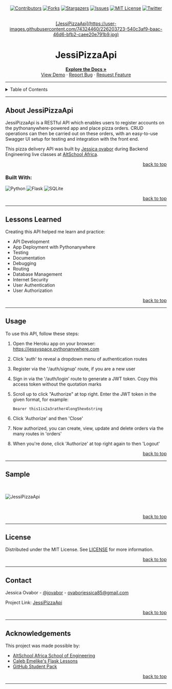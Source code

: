 # 
<!-- Back to Top Navigation Anchor -->
<a name="readme-top"></a>

<!-- Project Shields -->
<div align="center">

  [![Contributors][contributors-shield]][contributors-url]
  [![Forks][forks-shield]][forks-url]
  [![Stargazers][stars-shield]][stars-url]
  [![Issues][issues-shield]][issues-url]
  [![MIT License][license-shield]][license-url]
  [![Twitter][twitter-shield]][twitter-url]
</div>

<!-- Project Logo -->
<br />
<div align="center">
  <a href="https://github.com/Jessica-ovabor/JessiPizzaApi">
  [JessiPizzaApi](https://user-images.githubusercontent.com/74324460/226203723-540c3af9-baac-46d6-bfb2-caee20e791b9.jpg)


  </a>
</div>

<div align="center">
  <h1>JessiPizzaApi</h1>
</div>

<div>
  <p align="center">
    <a href="https://github.com/Jessica-ovabor/JessiPizzaApi#readme"><strong>Explore the Docs »</strong></a>
    <br />
    <a href="https://github.com/Jessica-ovabor/JessiPizzaApi/blob/main/Images/screenshot.png">View Demo</a>
    ·
    <a href="https://github.com/Jessica-ovabor/JessiPizzaApi/issues">Report Bug</a>
    ·
    <a href="https://github.com/Jessica-ovabor/JessiPizzaApi/issues">Request Feature</a>
  </p>
</div>

---

<!-- Table of Contents -->
<details>
  <summary>Table of Contents</summary>
  <ol>
    <li>
      <a href="#about-jessipizzaapi">About JessiPizzaApi</a>
      <ul>
        <li><a href="#built-with">Built With</a></li>
      </ul>
    </li>
    <li><a href="#lessons-learned">Lessons Learned</a></li>
    <li><a href="#usage">Usage</a></li>    
    <li><a href="#sample">Sample</a></li>
    <li><a href="#license">License</a></li>
    <li><a href="#contact">Contact</a></li>
    <li><a href="#acknowledgements">Acknowledgements</a></li>
  </ol>
  <p align="right"><a href="#readme-top">back to top</a></p>
</details>

---

<!-- About the Blog -->
## About JessiPizzaApi

JessiPizzaApi is a RESTful API which enables users to register accounts on the pythonanywhere-powered app and place pizza orders. CRUD operations can then be carried out on these orders, with an easy-to-use Swagger UI setup for testing and integration with the front end.

This pizza delivery API was built by <a href="https://www.github.com/Jessica-ovabor">Jessica ovabor</a> during Backend Engineering live classes at <a href="https://altschoolafrica.com/schools/engineering">AltSchool Africa</a>.

<p align="right"><a href="#readme-top">back to top</a></p>

### Built With:

![Python][python]
![Flask][flask]
![SQLite][sqlite]

<p align="right"><a href="#readme-top">back to top</a></p>

---
<!-- Lessons from the Project -->
## Lessons Learned

Creating this API helped me learn and practice:
* API Development
* App Deployment with Pythonanywhere
* Testing
* Documentation
* Debugging
* Routing
* Database Management
* Internet Security
* User Authentication
* User Authorization

<p align="right"><a href="#readme-top">back to top</a></p>

---

<!-- GETTING STARTED -->
## Usage

To use this API, follow these steps:

1. Open the Heroku app on your browser: https://jessyspace.pythonanywhere.com

2. Click 'auth' to reveal a dropdown menu of authentication routes

3. Register via the '/auth/signup' route, if you are a new user

4. Sign in via the '/auth/login' route to generate a JWT token. Copy this access token without the quotation marks

5. Scroll up to click "Authorize" at top right. Enter the JWT token in the given format, for example:
   ```
   Bearer this1is2a3rather4long5hex6string
   ```

6. Click 'Authorize' and then 'Close'

7. Now authorized, you can create, view, update and delete orders via the many routes in 'orders'

8. When you're done, click 'Authorize' at top right again to then 'Logout'

<p align="right"><a href="#readme-top">back to top</a></p>

---

<!-- Sample Screenshot -->
## Sample

<br />


![JessiPizzaApi](https://user-images.githubusercontent.com/74324460/226199883-f55a064e-9c7a-415c-8ef7-9c5aea688061.png)

<br/>

<p align="right"><a href="#readme-top">back to top</a></p>

---

<!-- License -->
## License

Distributed under the MIT License. See <a href="https://github.com/Jessica-ovabor/JessiPizzaApi/blob/main/LICENSE">LICENSE</a> for more information.

<p align="right"><a href="#readme-top">back to top</a></p>

---

<!-- Contact -->
## Contact

Jessica Ovabor - [@jovabor](https://twitter.com/jovabor) - ovaborjessica85@gmail.com

Project Link: [JessiPizzaApi](https://github.com/Jessica-ovabor/JessiPizzaApi)

<p align="right"><a href="#readme-top">back to top</a></p>

---

<!-- Acknowledgements -->
## Acknowledgements

This project was made possible by:

* [AltSchool Africa School of Engineering](https://altschoolafrica.com/schools/engineering)
* [Caleb Emelike's Flask Lessons](https://github.com/CalebEmelike)
* [GitHub Student Pack](https://education.github.com/globalcampus/student)

<p align="right"><a href="#readme-top">back to top</a></p>

---

<!-- Markdown Links & Images -->
[contributors-shield]: https://img.shields.io/github/contributors/Jessica-ovabor/JessiPizzaApi.svg?style=for-the-badge
[contributors-url]: https://github.com/Jessica-ovabor/JessiPizzaApi/graphs/contributors
[forks-shield]: https://img.shields.io/github/forks/Jessica-ovabor/JessiPizzaApi.svg?style=for-the-badge
[forks-url]: https://github.com/Jessica-ovabor/JessiPizzaApi/network/members
[stars-shield]: https://img.shields.io/github/stars/Jessica-ovabor/JessiPizzaApi.svg?style=for-the-badge
[stars-url]: https://github.com/Jessica-ovabor/JessiPizzaApi/stargazers
[issues-shield]: https://img.shields.io/github/issues/Jessica-ovabor/JessiPizzaApi.svg?style=for-the-badge
[issues-url]: https://github.com/Jessica-ovabor/JessiPizzaApi/issues
[license-shield]: https://img.shields.io/github/license/Jessica-ovabor/JessiPizzaApi.svg?style=for-the-badge
[license-url]: https://github.com/Jessica-ovabor/JessiPizzaApi/blob/main/LICENSE.txt
[twitter-shield]: https://img.shields.io/badge/-@jovabor-1ca0f1?style=for-the-badge&logo=twitter&logoColor=white&link=https://twitter.com/ze_austin
[twitter-url]: https://twitter.com/jovabor
[python]: https://img.shields.io/badge/python-3670A0?style=for-the-badge&logo=python&logoColor=ffdd54
[flask]: https://img.shields.io/badge/flask-%23000.svg?style=for-the-badge&logo=flask&logoColor=white
[sqlite]: https://img.shields.io/badge/sqlite-%2307405e.svg?style=for-the-badge&logo=sqlite&logoColor=white
